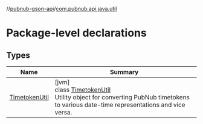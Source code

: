 //[pubnub-gson-api](../../index.md)/[com.pubnub.api.java.util](index.md)

# Package-level declarations

## Types

| Name | Summary |
|---|---|
| [TimetokenUtil](-timetoken-util/index.md) | [jvm]<br>class [TimetokenUtil](-timetoken-util/index.md)<br>Utility object for converting PubNub timetokens to various date-time representations and vice versa. |
